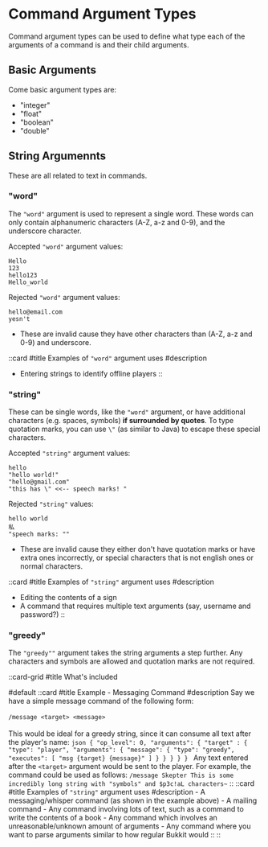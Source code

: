 # Command Argument Types

Command argument types can be used to define what type each of the arguments of a command is and their child arguments.

## Basic Arguments

Come basic argument types are:
- "integer"
- "float"
- "boolean"
- "double"


## String Argumennts

These are all related to text in commands.

### "word"
The ``"word"`` argument is used to represent a single word. These words can only contain alphanumeric characters (A-Z, a-z and 0-9), and the underscore character.

Accepted ``"word"`` argument values:
```
Hello
123
hello123
Hello_world
```

Rejected ``"word"`` argument values:
```
hello@email.com
yesn't
```
- These are invalid cause they have other characters than (A-Z, a-z and 0-9) and underscore.

::card
#title
Examples of ``"word"`` argument uses
#description
- Entering strings to identify offline players
::

### "string"
These can be single words, like the ``"word"`` argument, or have additional characters (e.g. spaces, symbols) **if surrounded by quotes**. To type quotation marks, you can use ``\"`` (as similar to Java) to escape these special characters.

Accepted ``"string"`` argument values:
```
hello
"hello world!"
"hello@gmail.com"
"this has \" <<-- speech marks! "
```

Rejected ``"string"`` values:
```
hello world
私
"speech marks: ""
```
- These are invalid cause they either don't have quotation marks or have extra ones incorrectly, or special characters that is not english ones or normal characters.

::card
#title
Examples of ``"string"`` argument uses
#description
- Editing the contents of a sign
- A command that requires multiple text arguments (say, username and password?)
::

### "greedy"
The ``"greedy""`` argument takes the string arguments a step further. Any characters and symbols are allowed and quotation marks are not required.

::card-grid
#title
What's included

#default
    ::card
    #title
    Example - Messaging Command
    #description
        Say we have a simple message command of the following form:
        <br>
        <br>
        ```/message <target> <message>```
        <br>
        <br>
        This would be ideal for a greedy string, since it can consume all text after the player's name:
        ```json
        {
            "op_level": 0,
            "arguments": {
                "target" : {
                    "type": "player",
                    "arguments": {
                        "message": {
                            "type": "greedy",
                            "executes": [
                                "msg {target} {message}"
                            ]
                        }
                    }
                }
            }
        }
        ```
        Any text entered after the ``<target>`` argument would be sent to the player. For example, the command could be used as follows:
        ```
        /message Skepter This is some incredibly long string with "symbols" and $p3c!aL characters~
        ```
    ::
    ::card
    #title
    Examples of ``"string"`` argument uses
    #description
    - A messaging/whisper command (as shown in the example above)
    - A mailing command
    - Any command involving lots of text, such as a command to write the contents of a book
    - Any command which involves an unreasonable/unknown amount of arguments
    - Any command where you want to parse arguments similar to how regular Bukkit would
    ::
::